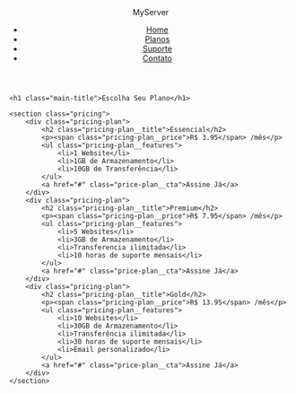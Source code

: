 <!DOCTYPE html>
<html lang="pt-br">

<head>
    <meta charset="UTF-8">
    <title>Escolha Seu Plano</title>
    <link rel="stylesheet" href="index.css ">
</head>

<body>
    <header class="header">
        <div class="header__logo">MyServer</div>
        <nav class="header__nav">
            <ul>
                <li><a href="#">Home</a></li>
                <li><a href="#" class="header__nav--active">Planos</a></li>
                <li><a href="#">Suporte</a></li>
                <li><a href="#">Contato</a></li>
            </ul>
        </nav>
    </header>

    <h1 class="main-title">Escolha Seu Plano</h1>

    <section class="pricing">
        <div class="pricing-plan">
            <h2 class="pricing-plan__title">Essencial</h2>
            <p><span class="pricing-plan__price">R$ 3.95</span> /mês</p>
            <ul class="pricing-plan__features">
                <li>1 Website</li>
                <li>1GB de Armazenamento</li>
                <li>10GB de Transferência</li>
            </ul>
            <a href="#" class="price-plan__cta">Assine Já</a>
        </div>
        <div class="pricing-plan">
            <h2 class="pricing-plan__title">Premium</h2>
            <p><span class="pricing-plan__price">R$ 7.95</span> /mês</p>
            <ul class="pricing-plan__features">
                <li>5 Websites</li>
                <li>3GB de Armazenamento</li>
                <li>Transferencia ilimitada</li>
                <li>10 horas de suporte mensais</li>
            </ul>
            <a href="#" class="price-plan__cta">Assine Já</a>
        </div>
        <div class="pricing-plan">
            <h2 class="pricing-plan__title">Gold</h2>
            <p><span class="pricing-plan__price">R$ 13.95</span> /mês</p>
            <ul class="pricing-plan__features">
                <li>10 Websites</li>
                <li>30GB de Armazenamento</li>
                <li>Transferência ilimitada</li>
                <li>30 horas de suporte mensais</li>
                <li>Email personalizado</li>
            </ul>
            <a href="#" class="price-plan__cta">Assine Já</a>
        </div>
    </section>
</body>

</html>
